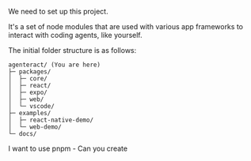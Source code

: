 We need to set up this project.

It's a set of node modules that are used with various app frameworks to interact with coding agents, like yourself.

The initial folder structure is as follows:

```
agenteract/ (You are here)
├─ packages/
│  ├─ core/
│  ├─ react/
│  ├─ expo/
│  ├─ web/
│  └─ vscode/
├─ examples/
│  ├─ react-native-demo/
│  └─ web-demo/
└─ docs/
```

I want to use pnpm - Can you create 